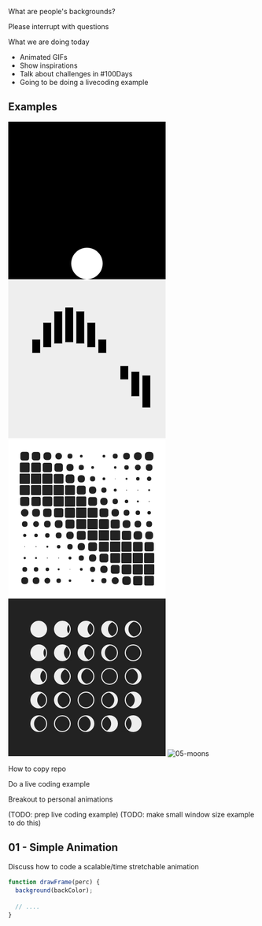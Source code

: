
What are people's backgrounds?

Please interrupt with questions

What we are doing today
+ Animated GIFs
+ Show inspirations
+ Talk about challenges in #100Days
+ Going to be doing a livecoding example


## Examples

![01-simple](examples/01-simple/output.gif)
![02-waves](examples/02-waves/output.gif)
![03-square](examples/03-square/output.gif)
![04-moons](examples/04-moons/output.gif)
![05-moons](examples/05-????/output.gif)

How to copy repo

Do a live coding example

Breakout to personal animations


(TODO: prep live coding example)
(TODO: make small window size example to do this)

## 01 - Simple Animation
Discuss how to code a scalable/time stretchable animation

```javascript
function drawFrame(perc) {
  background(backColor);

  // ....
}
```
